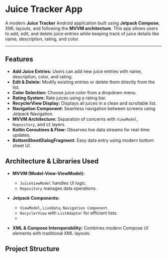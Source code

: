 # Juice Tracker App

A modern **Juice Tracker** Android application built using **Jetpack Compose**, XML layouts, and following the **MVVM architecture**. This app allows users to add, edit, and delete juice entries while keeping track of juice details like name, description, rating, and color.

---

## Features

- **Add Juice Entries:** Users can add new juice entries with name, description, color, and rating.  
- **Edit & Delete:** Modify existing entries or delete them directly from the list.  
- **Color Selection:** Choose juice color from a dropdown menu.  
- **Rating System:** Rate juices using a rating bar.  
- **RecyclerView Display:** Displays all juices in a clean and scrollable list.  
- **Navigation Component:** Seamless navigation between screens using Jetpack Navigation.  
- **MVVM Architecture:** Separation of concerns with `ViewModel`, `Repository`, and `UI` layers.  
- **Kotlin Coroutines & Flow:** Observes live data streams for real-time updates.  
- **BottomSheetDialogFragment:** Easy data entry using modern bottom sheet UI.


## Architecture & Libraries Used

- **MVVM (Model-View-ViewModel):**  
  - `JuiceViewModel` handles UI logic.  
  - `Repository` manages data operations.
    
- **Jetpack Components:**  
  - `ViewModel`, `LiveData`, `Navigation Component`.  
  - `RecyclerView` with `ListAdapter` for efficient lists.
  - 
- **XML & Compose Interoperability:** Combines modern Compose UI elements with traditional XML layouts.  

## Project Structure

